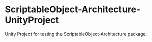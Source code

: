 # ScriptableObject-Architecture-UnityProject
Unity Project for testing the ScriptableObject-Architecture package.
